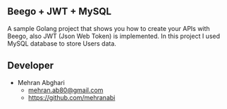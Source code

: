 ## Beego + JWT + MySQL
A sample Golang project that shows you how to create your APIs with Beego, also JWT (Json Web Token) is implemented.
In this project I used MySQL database to store Users data.

## Developer
* Mehran Abghari
  * mehran.ab80@gmail.com
  * https://github.com/mehranabi
